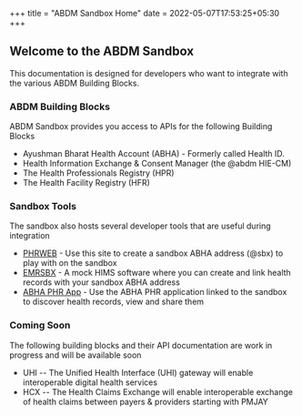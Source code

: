 +++
title = "ABDM Sandbox Home"
date = 2022-05-07T17:53:25+05:30
+++

## Welcome to the ABDM Sandbox

This documentation is designed for developers who want to integrate with the various ABDM Building Blocks. 

### ABDM Building Blocks 
ABDM Sandbox provides you access to APIs for the following Building Blocks 

- Ayushman Bharat Health Account (ABHA) - Formerly called Health ID. 
- Health Information Exchange & Consent Manager (the @abdm HIE-CM)
- The Health Professionals Registry (HPR)
- The Health Facility Registry (HFR)

### Sandbox Tools 
The sandbox also hosts several developer tools that are useful during integration

- [PHRWEB](https://phrsbx.abdm.gov.in/) - Use this site to create a sandbox ABHA address (@sbx) to play with on the sandbox 
- [EMRSBX](https://emrsbx.abdm.gov.in) - A mock HIMS software where you can create and link health records with your sandbox ABHA address
- [ABHA PHR App](https://phrsbx.abdm.gov.in/) - Use the ABHA PHR application linked to the sandbox to discover health records, view and share them

### Coming Soon
The following building blocks and their API documentation are work in progress and will be available soon 

- UHI -- The Unified Health Interface (UHI) gateway will enable interoperable digital health services 
- HCX -- The Health Claims Exchange will enable interoperable exchange of health claims between payers & providers starting with PMJAY 
 